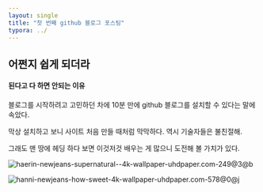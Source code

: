 ```yaml
---
layout: single
title: "첫 번째 github 블로그 포스팅"
typora: ../
---
```






## 어쩐지 쉽게 되더라



#### 된다고 다 하면 안되는 이유



블로그를 시작하려고 고민하던 차에 10분 만에 github 블로그를 설치할 수 있다는 말에 속았다. 

막상 설치하고 보니 사이트 처음 만들 때처럼 막막하다. 역시 기술자들은 불친절해. 

그래도 맨 땅에 헤딩 하다 보면 이것저것 배우는 게 많으니 도전해 볼 가치가 있다. 



![haerin-newjeans-supernatural--4k-wallpaper-uhdpaper.com-249@3@b](C:\Users\treno\Treno87.github.io\images\2021-07-29-first\haerin-newjeans-supernatural--4k-wallpaper-uhdpaper.com-249@3@b.jpg)



![hanni-newjeans-how-sweet-4k-wallpaper-uhdpaper.com-578@0@j](C:\Users\treno\Treno87.github.io\images\2021-07-29-first\hanni-newjeans-how-sweet-4k-wallpaper-uhdpaper.com-578@0@j-1722347109598-4.jpg)
